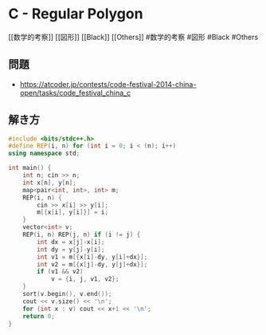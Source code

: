# C - Regular Polygon
[[数学的考察]] [[図形]] [[Black]] [[Others]]
#数学的考察 #図形 #Black #Others 

## 問題
- https://atcoder.jp/contests/code-festival-2014-china-open/tasks/code_festival_china_c

## 解き方
```c++
#include <bits/stdc++.h>
#define REP(i, n) for (int i = 0; i < (n); i++)
using namespace std;

int main() {
	int n; cin >> n;
	int x[n], y[n];
	map<pair<int, int>, int> m;
	REP(i, n) {
		cin >> x[i] >> y[i];
		m[{x[i], y[i]}] = i;
	}
	vector<int> v;
	REP(i, n) REP(j, n) if (i != j) {
		int dx = x[j]-x[i];
		int dy = y[j]-y[i];
		int v1 = m[{x[i]-dy, y[i]+dx}];
		int v2 = m[{x[j]-dy, y[j]+dx}];
		if (v1 && v2)
			v = {i, j, v1, v2};
	}
	sort(v.begin(), v.end());
	cout << v.size() << '\n';
	for (int x : v) cout << x+1 << '\n';
	return 0;
}
```